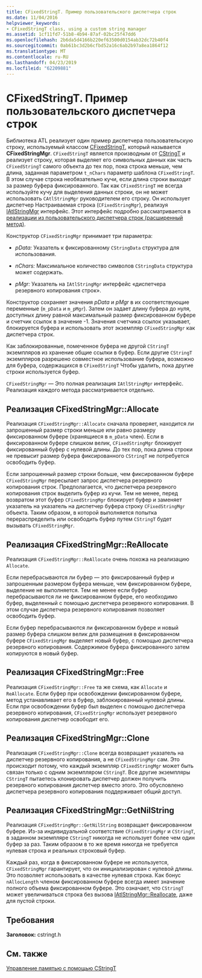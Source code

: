 ```yaml
---
title: CFixedStringT. Пример пользовательского диспетчера строк
ms.date: 11/04/2016
helpviewer_keywords:
- CFixedStringT class, using a custom string manager
ms.assetid: 1cf11fd7-51b8-4b94-87af-02bc25f47dd6
ms.openlocfilehash: 2b6da5d4166b220ef63500d0154ab32dc72b40f4
ms.sourcegitcommit: 0ab61bc3d2b6cfbd52a16c6ab2b97a8ea1864f12
ms.translationtype: MT
ms.contentlocale: ru-RU
ms.lasthandoff: 04/23/2019
ms.locfileid: "62209881"
---
```

# <a name="cfixedstringt-example-of-a-custom-string-manager"></a>CFixedStringT. Пример пользовательского диспетчера строк

Библиотека ATL реализует один пример диспетчера пользовательскую строку, используемый классом [CFixedStringT](../atl-mfc-shared/reference/cfixedstringt-class.md), который называется **CFixedStringMgr**. `CFixedStringT` является производным от [CStringT](../atl-mfc-shared/reference/cstringt-class.md) и реализует строку, которая выделяет его символьных данных как часть `CFixedStringT` самого объекта до тех пор, пока строка меньше, чем длина, заданная параметром `t_nChars` параметр шаблона `CFixedStringT`. В этом случае строка необязательно кучи, если длина строки выходит за размер буфера фиксированного. Так как `CFixedStringT` не всегда используйте кучу для выделения данных строки, он не может использовать `CAtlStringMgr` руководителем его строку. Он использует диспетчер Настраиваемая строка (`CFixedStringMgr`), реализуя [IAtlStringMgr](../atl-mfc-shared/reference/iatlstringmgr-class.md) интерфейс. Этот интерфейс подробно рассматривается в [реализации из пользовательского диспетчера строк (расширенный метод)](../atl-mfc-shared/implementation-of-a-custom-string-manager-advanced-method.md).

Конструктор `CFixedStringMgr` принимает три параметра:

- *pData:* Указатель к фиксированному `CStringData` структура для использования.

- *nChars:* Максимальное количество символов `CStringData` структура может содержать.

- *pMgr:* Указатель на `IAtlStringMgr` интерфейс «диспетчера резервного копирования строк».

Конструктор сохраняет значения *pData* и *pMgr* в их соответствующие переменные (`m_pData` и `m_pMgr`). Затем он задает длину буфера до нуля, доступных длину равной максимальный размер фиксированном буфере и счетчик ссылок в значение -1. Значения счетчика ссылок указывает, блокируется буфера и использовать этот экземпляр `CFixedStringMgr` как диспетчера строк.

Как заблокированные, помеченное буфера не другой `CStringT` экземпляров из хранение общие ссылки в буфер. Если другие `CStringT` экземпляров разрешено совместное использование буфера, возможно для буфера, содержащихся в `CFixedStringT` Чтобы удалить, пока другие строки используется буфер.

`CFixedStringMgr` — Это полная реализация `IAtlStringMgr` интерфейс. Реализация каждого метода рассматривается отдельно.

## <a name="implementation-of-cfixedstringmgrallocate"></a>Реализация CFixedStringMgr::Allocate

Реализация `CFixedStringMgr::Allocate` сначала проверяет, находится ли запрошенный размер строки меньше или равно размеру фиксированном буфере (хранящиеся в `m_pData` член). Если в фиксированном буфере слишком велик, `CFixedStringMgr` блокирует фиксированный буфер с нулевой длины. До тех пор, пока длина строки не превысит размер буфера фиксированного `CStringT` не потребуется освободить буфер.

Если запрошенный размер строки больше, чем фиксированном буфере `CFixedStringMgr` пересылает запрос диспетчера резервного копирования строк. Предполагается, что диспетчера резервного копирования строк выделить буфер из кучи. Тем не менее, перед возвратом этот буфер `CFixedStringMgr` блокирует буфер и заменяет указатель на указатель на диспетчер буфера строку `CFixedStringMgr` объекта. Таким образом, в которой выполняется попытка перераспределить или освободить буфер путем `CStringT` будет вызывать `CFixedStringMgr`.

## <a name="implementation-of-cfixedstringmgrreallocate"></a>Реализация CFixedStringMgr::ReAllocate

Реализация `CFixedStringMgr::ReAllocate` очень похожа на реализацию `Allocate`.

Если перебрасываются ли буфер — это фиксированный буфер и запрошенным размером буфера меньше, чем фиксированном буфере, выделение не выполняется. Тем не менее если буфер перебрасываются ли не фиксированном буфере, его необходимо буфер, выделенный с помощью диспетчера резервного копирования. В этом случае диспетчера резервного копирования позволяет освободить буфер.

Если буфер перебрасываются ли фиксированном буфере и новый размер буфера слишком велик для размещения в фиксированном буфере `CFixedStringMgr` выделяет новый буфер, с помощью диспетчера резервного копирования. Содержимое буфера фиксированного затем копируются в новый буфер.

## <a name="implementation-of-cfixedstringmgrfree"></a>Реализация CFixedStringMgr::Free

Реализация `CFixedStringMgr::Free` та же схема, как `Allocate` и `ReAllocate`. Если буфер при освобождении фиксированном буфере, метод устанавливает его в буфер, заблокированный нулевой длины. Если при освобождении буфер был выделен с помощью диспетчера резервного копирования, `CFixedStringMgr` использует резервного копирования диспетчер освободит его.

## <a name="implementation-of-cfixedstringmgrclone"></a>Реализация CFixedStringMgr::Clone

Реализация `CFixedStringMgr::Clone` всегда возвращает указатель на диспетчер резервного копирования, а не `CFixedStringMgr` сам. Это происходит потому, что каждый экземпляр `CFixedStringMgr` может быть связан только с одним экземпляром `CStringT`. Все другие экземпляры `CStringT` пытаетесь клонировать диспетчер должен получить резервного копирования диспетчер вместо этого. Это обусловлено диспетчера резервного копирования поддерживает общий доступ.

## <a name="implementation-of-cfixedstringmgrgetnilstring"></a>Реализация CFixedStringMgr::GetNilString

Реализация `CFixedStringMgr::GetNilString` возвращает фиксированном буфере. Из-за индивидуальной соответствие `CFixedStringMgr` и `CStringT`, в заданном экземпляре `CStringT` никогда не использует более чем один буфер за раз. Таким образом в то же время никогда не требуется нулевая строка и реальных строковый буфер.

Каждый раз, когда в фиксированном буфере не используется, `CFixedStringMgr` гарантирует, что он инициализирован с нулевой длины. Это позволяет использовать в качестве нулевая строка. Как бонус `nAllocLength` членом фиксированном буфере всегда имеет значение полного объема фиксированном буфере. Это означает, что `CStringT` может увеличиваться строка без вызова [IAtlStringMgr::Reallocate](../atl-mfc-shared/reference/iatlstringmgr-class.md#reallocate), даже для пустой строки.

## <a name="requirements"></a>Требования

**Заголовок:** cstringt.h

## <a name="see-also"></a>См. также

[Управление памятью с помощью CStringT](../atl-mfc-shared/memory-management-with-cstringt.md)
